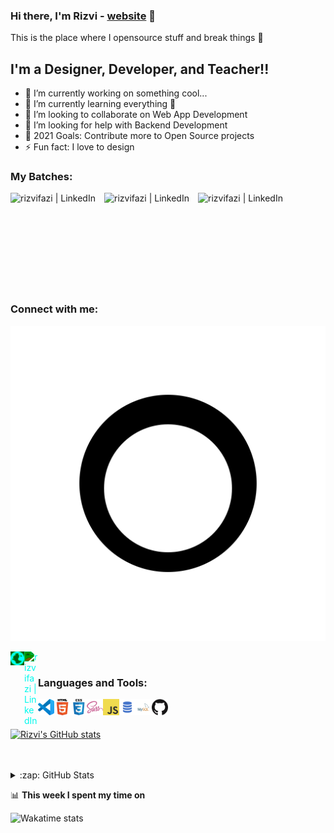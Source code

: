 ### Hi there, I'm Rizvi - [website] 👋

This is the place where I opensource stuff and break things 🤣

## I'm a Designer, Developer, and Teacher!!

- 🔭 I’m currently working on something cool...
- 🌱 I’m currently learning everything 🤣
- 👯 I’m looking to collaborate on Web App Development
- 🤔 I’m looking for help with Backend Development
- 🥅 2021 Goals: Contribute more to Open Source projects
- ⚡ Fun fact: I love to design


### My Batches:

[<img align="left" alt="rizvifazi | LinkedIn" width="150px" src="https://images.credly.com/size/680x680/images/be8fcaeb-c769-4858-b567-ffaaa73ce8cf/image.png" target="_blank" />][AzureFund]

[<img align="left" alt="rizvifazi | LinkedIn" width="150px" src="https://images.credly.com/size/680x680/images/70eb1e3f-d4de-4377-a062-b20fb29594ea/azure-data-fundamentals-600x600.png" target="_blank"/>][AzureData]

[<img align="left" alt="rizvifazi | LinkedIn" width="150px" src="https://images.credential.net/badge/tiny/rnw9gusi_1680562937142_badge.png" target="_blank" />][GCP_ACE]

<br />
<br />
<br />
<br />
<br />
<br />
<br />
<br />
<br />


### Connect with me:

![Globe](https://raw.githubusercontent.com/rizvifazi/rizvifazi/main/globe.svg)




[<img align="left" alt="rizvifazi" width="22px" src="https://raw.githubusercontent.com/iconic/open-iconic/master/svg/globe.svg"  style="filter: invert(83%) sepia(40%) saturate(3751%) hue-rotate(125deg) brightness(104%) contrast(106%);" />][website]
[<img align="left" alt="rizvifazi | LinkedIn" width="22px" src="https://cdn.jsdelivr.net/npm/simple-icons@v3/icons/linkedin.svg" style="filter: invert(83%) sepia(40%) saturate(3751%) hue-rotate(125deg) brightness(104%) contrast(106%);" />][linkedin]

<br />

### Languages and Tools:

<img align="left" alt="Visual Studio Code" width="26px" src="https://raw.githubusercontent.com/github/explore/80688e429a7d4ef2fca1e82350fe8e3517d3494d/topics/visual-studio-code/visual-studio-code.png" />
<img align="left" alt="HTML5" width="26px" src="https://raw.githubusercontent.com/github/explore/80688e429a7d4ef2fca1e82350fe8e3517d3494d/topics/html/html.png" />
<img align="left" alt="CSS3" width="26px" src="https://raw.githubusercontent.com/github/explore/80688e429a7d4ef2fca1e82350fe8e3517d3494d/topics/css/css.png" />
<img align="left" alt="Sass" width="26px" src="https://raw.githubusercontent.com/github/explore/80688e429a7d4ef2fca1e82350fe8e3517d3494d/topics/sass/sass.png" />
<img align="left" alt="JavaScript" width="26px" src="https://raw.githubusercontent.com/github/explore/80688e429a7d4ef2fca1e82350fe8e3517d3494d/topics/javascript/javascript.png" />
<img align="left" alt="SQL" width="26px" src="https://raw.githubusercontent.com/github/explore/80688e429a7d4ef2fca1e82350fe8e3517d3494d/topics/sql/sql.png" />
<img align="left" alt="MySQL" width="26px" src="https://raw.githubusercontent.com/github/explore/80688e429a7d4ef2fca1e82350fe8e3517d3494d/topics/mysql/mysql.png" />
<img align="left" alt="GitHub" width="26px" src="https://raw.githubusercontent.com/github/explore/78df643247d429f6cc873026c0622819ad797942/topics/github/github.png" />
<br />
<br />

[![Rizvi's GitHub stats](https://github-readme-stats.vercel.app/api?username=rizvifazi&count_private=true&show_icons=true&include_all_commits=true)](https://github.com/rizvifazi/github-readme-stats)

<br />


<br />
<details>
  <summary>:zap: GitHub Stats</summary>

  <img align="left" alt="RizviFazi's GitHub Stats" src="https://github-readme-stats.rizvifazi.vercel.app/api?username=rizvifazi&show_icons=true&hide_border=true" />

</details>

📊 **This week I spent my time on**

![Wakatime stats](https://github-readme-stats-taupe-two.vercel.app/api/wakatime?username=rizvifazi&hide_title=true&hide_border=true&langs_count=5&count_private=true)

[website]: https://rizvifazi.github.io
[linkedin]: https://linkedin.com/in/rizvifazi
[AzureFund]: https://www.credly.com/badges/e4d2bb76-4cee-4f0e-80a8-42c5393ef1d9/public_url
[AzureData]: https://www.credly.com/badges/b765aa25-f08e-4677-a025-c16c10e2a0ee/public_url
[GCP_ACE]: https://www.credential.net/7c2904f8-a9d9-4654-be15-194593239d0d
